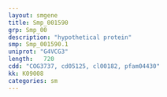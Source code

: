 ```yaml
---
layout: smgene
title: Smp_001590
grp: Smp_00
description: "hypothetical protein"
smp: Smp_001590.1
uniprot: "G4VCG3"
length:   720
cdd: "COG3737, cd05125, cl00182, pfam04430"
kk: K09008
categories: sm
---
```

